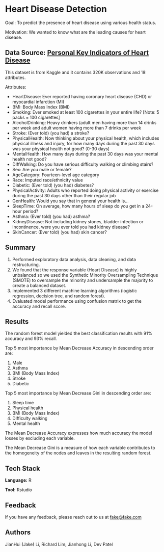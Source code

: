 
# Heart Disease Detection

Goal: To predict the presence of heart disease using various health status.

Motivation: We wanted to know what are the leading causes for heart disease.

## Data Source: [Personal Key Indicators of Heart Disease](https://www.kaggle.com/datasets/kamilpytlak/personal-key-indicators-of-heart-disease)

This dataset is from Kaggle and it contains 320K observations and 18 attributes.

Attributes:
- HeartDisease: Ever reported having coronary heart disease (CHD) or myocardial infarction (MI)
- BMI: Body Mass Index (BMI)
- Smoking: Ever smoked at least 100 cigarettes in your entire life? [Note: 5 packs = 100 cigarettes]
- AlcoholDrinking: Heavy drinkers (adult men having more than 14 drinks per week and adult women having more than 7 drinks per week
- Stroke: (Ever told) (you had) a stroke?
- PhysicalHealth: Now thinking about your physical health, which includes physical illness and injury, for how many days during the past 30 days was your physical health not good? (0-30 days)
- MentalHealth: How many days during the past 30 days was your mental health not good?
- DiffWalking: Do you have serious difficulty walking or climbing stairs?
- Sex: Are you male or female?
- AgeCategory: Fourteen-level age category
- Race: Imputed race/ethnicity value
- Diabetic: (Ever told) (you had) diabetes?
- PhysicalActivity: Adults who reported doing physical activity or exercise during the past 30 days other than their regular job
- GenHealth: Would you say that in general your health is…
- SleepTime: On average, how many hours of sleep do you get in a 24-hour period?
- Asthma: (Ever told) (you had) asthma?
- KidneyDisease: Not including kidney stones, bladder infection or incontinence, were you ever told you had kidney disease?
- SkinCancer: (Ever told) (you had) skin cancer?

## Summary

1. Performed exploratory data analysis, data cleaning, and data restructuring.
2. We found that the response variable (Heart Disease) is highly unbalanced so we used the Synthetic Minority Oversampling Technique (SMOTE) to oversample the minority and undersample the majority to create a balanced dataset.
3. Implemented 3 different machine learning algorithms (logistic regression, decision tree, and random forest).
4. Evaluated model performance using confusion matrix to get the accuracy and recall score.

## Results

The random forest model yielded the best classification results with 91% accuracy and 93% recall.

Top 5 most importance by Mean Decrease Accuracy in descending order are:
1. Male
2. Asthma
3. BMI (Body Mass Index)
4. Stroke
5. Diabetic

Top 5 most importance by Mean Decrease Gini in descending order are:
1. Sleep time
2. Physical health
3. BMI (Body Mass Index)
4. Difficulty walking
5. Mental health

The Mean Decrease Accuracy expresses how much accuracy the model losses by excluding each variable.

The Mean Decrease Gini is a measure of how each variable contributes to the homogeneity of the nodes and leaves in the resulting random forest.

## Tech Stack

**Language:** R

**Tool:** Rstudio

## Feedback

If you have any feedback, please reach out to us at fake@fake.com

## Authors

JianHui (Jake) Li, Richard Lim, Jianhong Li, Dev Patel

